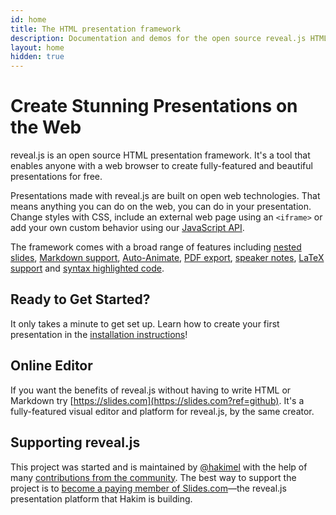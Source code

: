 ```yaml
---
id: home
title: The HTML presentation framework
description: Documentation and demos for the open source reveal.js HTML presentation framework.
layout: home
hidden: true
---
```


# Create Stunning Presentations on the Web

reveal.js is an open source HTML presentation framework. It's a tool that enables anyone with a web browser to create fully-featured and beautiful presentations for free.

Presentations made with reveal.js are built on open web technologies. That means anything you can do on the web, you can do in your presentation. Change styles with CSS, include an external web page using an `<iframe>` or add your own custom behavior using our [JavaScript API](/api).

The framework comes with a broad range of features including [nested slides](/vertical-slides/), [Markdown support](/markdown), [Auto-Animate](/auto-animate), [PDF export](/pdf-export), [speaker notes](/speaker-view/), [LaTeX support](/math) and [syntax highlighted code](/code).


## Ready to Get Started?

It only takes a minute to get set up. Learn how to create your first presentation in the [installation instructions](/installation)!

## Online Editor

If you want the benefits of reveal.js without having to write HTML or Markdown try [https://slides.com](https://slides.com?ref=github). It's a fully-featured visual editor and platform for reveal.js, by the same creator.

## Supporting reveal.js

This project was started and is maintained by [@hakimel](https://github.com/hakimel/) with the help of many [contributions from the community](https://github.com/hakimel/reveal.js/graphs/contributors). The best way to support the project is to [become a paying member of Slides.com](https://slides.com/pricing)—the reveal.js presentation platform that Hakim is building.

